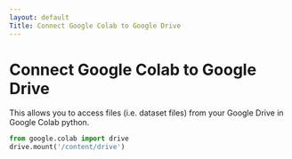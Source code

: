 ```yaml
---
layout: default
Title: Connect Google Colab to Google Drive 
---
```


# Connect Google Colab to Google Drive 

This allows you to access files (i.e. dataset files) from your Google Drive in Google Colab python. 

```python
from google.colab import drive
drive.mount('/content/drive')
```